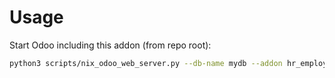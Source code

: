 # Usage

Start Odoo including this addon (from repo root):

```bash
python3 scripts/nix_odoo_web_server.py --db-name mydb --addon hr_employee_ssn
```
